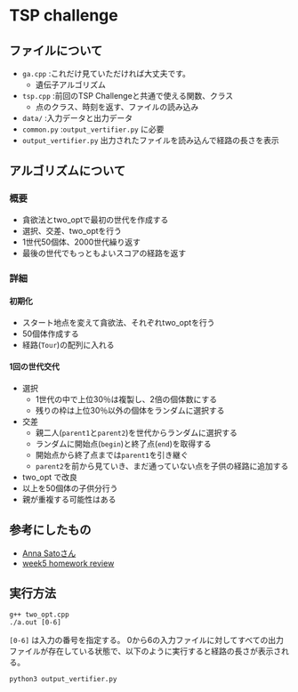 # TSP challenge
## ファイルについて
- `ga.cpp` :これだけ見ていただければ大丈夫です。
  - 遺伝子アルゴリズム
- `tsp.cpp` :前回のTSP Challengeと共通で使える関数、クラス
  - 点のクラス、時刻を返す、ファイルの読み込み
- `data/` :入力データと出力データ
- `common.py` :`output_vertifier.py` に必要
- `output_vertifier.py` 出力されたファイルを読み込んで経路の長さを表示

## アルゴリズムについて
### 概要
- 貪欲法とtwo_optで最初の世代を作成する
- 選択、交差、two_optを行う
- 1世代50個体、2000世代繰り返す
- 最後の世代でもっともよいスコアの経路を返す
### 詳細
#### 初期化
- スタート地点を変えて貪欲法、それぞれtwo_optを行う
- 50個体作成する
- 経路(`Tour`)の配列に入れる
#### 1回の世代交代
- 選択
  - 1世代の中で上位30％は複製し、2倍の個体数にする
  - 残りの枠は上位30％以外の個体をランダムに選択する
- 交差
  - 親二人(`parent1`と`parent2`)を世代からランダムに選択する
  - ランダムに開始点(`begin`)と終了点(`end`)を取得する
  - 開始点から終了点までは`parent1`を引き継ぐ
  - `parent2`を前から見ていき、まだ通っていない点を子供の経路に追加する
- two_opt で改良
- 以上を50個体の子供分行う
- 親が重複する可能性はある

## 参考にしたもの
- [Anna Satoさん](https://github.com/llannasatoll/step2022/tree/main/week5)
- [week5 homework review](https://docs.google.com/presentation/d/1CkgQ8HfPm6YZouknVQ38zu_y5Xz9xW6RffBfZI6ekqI/edit?resourcekey=0-dYmET4F4PzKbWTp7tIfNng#slide=id.g897153bb92_0_535)

## 実行方法
```
g++ two_opt.cpp
./a.out [0-6]
```
`[0-6]` は入力の番号を指定する。
0から6の入力ファイルに対してすべての出力ファイルが存在している状態で、以下のように実行すると経路の長さが表示される。
```
python3 output_vertifier.py
```
